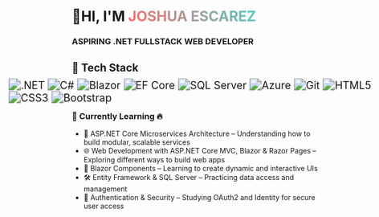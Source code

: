 <!-- Container to ensure everything is left-aligned -->
<div style="text-align: left;">

  <h1>
    🚀HI, I'M 
    <span style="background: linear-gradient(45deg, #FF6B6B, #4ECDC4); -webkit-background-clip: text; -webkit-text-fill-color: transparent;">
      JOSHUA ESCAREZ
    </span> 
  </h1>

  <h3>ASPIRING .NET FULLSTACK WEB DEVELOPER</h3>
  
  
  
  <h2>🧰 Tech Stack</h2>
  

  <div style="transform: scale(1.5); display: inline-block;">
    <img src="https://img.shields.io/badge/.NET-512BD4?style=for-the-badge&logo=dotnet&logoColor=white" alt=".NET" />
    <img src="https://img.shields.io/badge/C%23-239120?style=for-the-badge&logo=c-sharp&logoColor=white" alt="C#" />
    <img src="https://img.shields.io/badge/Blazor-512BD4?style=for-the-badge&logo=blazor&logoColor=white" alt="Blazor" />
    <img src="https://img.shields.io/badge/Entity%20Framework-6DB33F?style=for-the-badge&logo=entity-framework&logoColor=white" alt="EF Core" />
    <img src="https://img.shields.io/badge/SQL%20Server-CC2927?style=for-the-badge&logo=microsoftsqlserver&logoColor=white" alt="SQL Server" />
    <img src="https://img.shields.io/badge/Azure-0078D4?style=for-the-badge&logo=microsoftazure&logoColor=white" alt="Azure" />
    <img src="https://img.shields.io/badge/Git-F05032?style=for-the-badge&logo=git&logoColor=white" alt="Git" />
    <img src="https://img.shields.io/badge/HTML5-E34F26?style=for-the-badge&logo=html5&logoColor=white" alt="HTML5" />
    <img src="https://img.shields.io/badge/CSS3-1572B6?style=for-the-badge&logo=css3&logoColor=white" alt="CSS3" />
    <img src="https://img.shields.io/badge/Bootstrap-7952B3?style=for-the-badge&logo=bootstrap&logoColor=white" alt="Bootstrap" />  
  </div>


  <h3>🎯 <strong>Currently Learning</strong> 🔥</h3>

  <ul>
    <li>🚀 ASP.NET Core Microservices Architecture – Understanding how to build modular, scalable services</li>
    <li>🌐 Web Development with ASP.NET Core MVC, Blazor & Razor Pages – Exploring different ways to build web apps</li>
    <li>🎨 Blazor Components – Learning to create dynamic and interactive UIs</li>
    <li>🛠 Entity Framework & SQL Server – Practicing data access and management</li>
    <li>🔐 Authentication & Security – Studying OAuth2 and Identity for secure user access</li>
  </ul>

</div>
